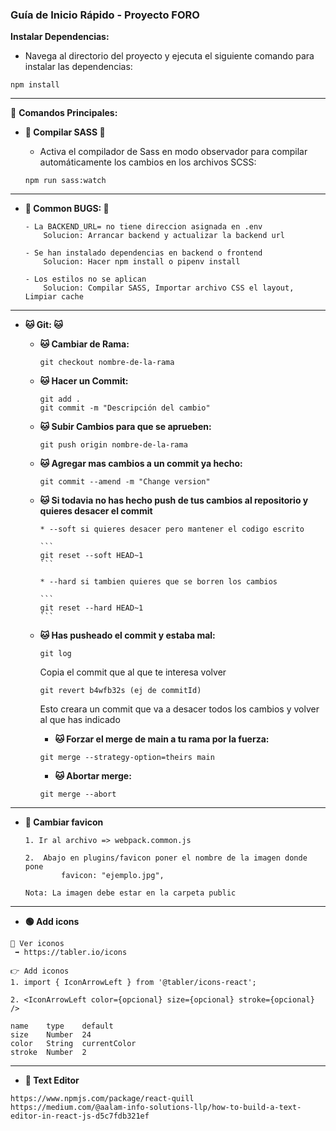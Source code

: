 ### Guía de Inicio Rápido - Proyecto FORO

**Instalar Dependencias:**

-   Navega al directorio del proyecto y ejecuta el siguiente comando para
    instalar las dependencias:

```
npm install
```

---

🚀 **Comandos Principales:**

-   **🔴 Compilar SASS 🔴**

    -   Activa el compilador de Sass en modo observador para compilar
        automáticamente los cambios en los archivos SCSS:

    ```
    npm run sass:watch
    ```
---

-   **🐛 Common BUGS: 🐛**
    ```
    - La BACKEND_URL= no tiene direccion asignada en .env
        Solucion: Arrancar backend y actualizar la backend url
    ```
    ```
    - Se han instalado dependencias en backend o frontend 
        Solucion: Hacer npm install o pipenv install
    ```
    ```
    - Los estilos no se aplican
        Solucion: Compilar SASS, Importar archivo CSS el layout, Limpiar cache
    ```
---

-   **🐱 Git: 🐱**

    -   **🐱 Cambiar de Rama:**

        ```
        git checkout nombre-de-la-rama
        ```

    -   **🐱 Hacer un Commit:**

        ```
        git add .
        git commit -m "Descripción del cambio"
        ```

    -   **🐱 Subir Cambios para que se aprueben:**

        ```
        git push origin nombre-de-la-rama
        ```

    -   **🐱 Agregar mas cambios a un commit ya hecho:**

        ```
        git commit --amend -m "Change version"
        ```

    -   **🐱 Si todavia no has hecho push de tus cambios al repositorio y
        quieres desacer el commit**

            * --soft si quieres desacer pero mantener el codigo escrito

            ```
            git reset --soft HEAD~1
            ```

            * --hard si tambien quieres que se borren los cambios

            ```
            git reset --hard HEAD~1
            ```

    -   **🐱 Has pusheado el commit y estaba mal:**

        ```
        git log
        ```

        Copia el commit que al que te interesa volver

        ```
        git revert b4wfb32s (ej de commitId)
        ```

        Esto creara un commit que va a desacer todos los cambios y volver al que
        has indicado

        -   **🐱 Forzar el merge de main a tu rama por la fuerza:**

        ```
        git merge --strategy-option=theirs main
        ```

        -   **🐱 Abortar merge:**

        ```
        git merge --abort
        ```

---

-   **🌅 Cambiar favicon**

    ```
    1. Ir al archivo => webpack.common.js

    2. 	Abajo en plugins/favicon poner el nombre de la imagen donde pone
    		favicon: "ejemplo.jpg",

    Nota: La imagen debe estar en la carpeta public

    ```

---

-   **🟢 Add icons**

```
👀 Ver iconos
 ➡️ https://tabler.io/icons
```

```
👉 Add iconos
1. import { IconArrowLeft } from '@tabler/icons-react';

2. <IconArrowLeft color={opcional} size={opcional} stroke={opcional} />

name	type	default
size	Number	24
color	String	currentColor
stroke	Number	2
```

---

-   **🌈 Text Editor**

```
https://www.npmjs.com/package/react-quill
https://medium.com/@aalam-info-solutions-llp/how-to-build-a-text-editor-in-react-js-d5c7fdb321ef

```
